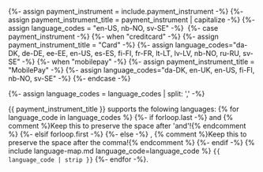 {%- assign payment_instrument = include.payment_instrument -%}
{%- assign payment_instrument_title = payment_instrument | capitalize -%}
{%- assign language_codes = "en-US, nb-NO, sv-SE" -%}
​​
{%- case payment_instrument -%}
    {%- when "creditcard" -%}
        {%- assign payment_instrument_title = "Card" -%}
        {%- assign language_codes="da-DK, de-DE, ee-EE, en-US, es-ES, fi-FI, fr-FR, lt-LT, lv-LV, nb-NO, ru-RU, sv-SE" -%}
    {%- when "mobilepay" -%}
        {%- assign payment_instrument_title = "MobilePay" -%}
        {%- assign language_codes="da-DK, en-UK, en-US, fi-FI, nb-NO, sv-SE" -%}
{%- endcase -%}

{%- assign language_codes = language_codes | split: ',' -%}

{{ payment_instrument_title }} supports the folowing languages:
{% for language_code in language_codes %}
{%- if forloop.last -%}
 and {% comment %}Keep this to preserve the space after 'and'!{% endcomment %}
{%- elsif forloop.first -%}
{%- else -%}
, {% comment %}Keep this to preserve the space after the comma!{% endcomment %}
{%- endif -%}
{% include language-map.md language_code=language_code %} `{{ language_code | strip }}`
{%- endfor -%}.
